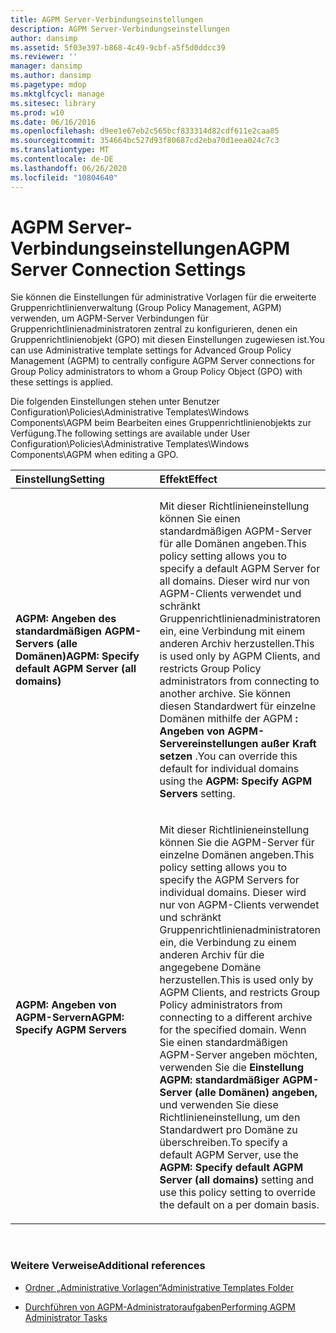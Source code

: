 ```yaml
---
title: AGPM Server-Verbindungseinstellungen
description: AGPM Server-Verbindungseinstellungen
author: dansimp
ms.assetid: 5f03e397-b868-4c49-9cbf-a5f5d0ddcc39
ms.reviewer: ''
manager: dansimp
ms.author: dansimp
ms.pagetype: mdop
ms.mktglfcycl: manage
ms.sitesec: library
ms.prod: w10
ms.date: 06/16/2016
ms.openlocfilehash: d9ee1e67eb2c565bcf833314d82cdf611e2caa85
ms.sourcegitcommit: 354664bc527d93f80687cd2eba70d1eea024c7c3
ms.translationtype: MT
ms.contentlocale: de-DE
ms.lasthandoff: 06/26/2020
ms.locfileid: "10804640"
---
```

# <span data-ttu-id="91c43-103">AGPM Server-Verbindungseinstellungen</span><span class="sxs-lookup"><span data-stu-id="91c43-103">AGPM Server Connection Settings</span></span>


<span data-ttu-id="91c43-104">Sie können die Einstellungen für administrative Vorlagen für die erweiterte Gruppenrichtlinienverwaltung (Group Policy Management, AGPM) verwenden, um AGPM-Server Verbindungen für Gruppenrichtlinienadministratoren zentral zu konfigurieren, denen ein Gruppenrichtlinienobjekt (GPO) mit diesen Einstellungen zugewiesen ist.</span><span class="sxs-lookup"><span data-stu-id="91c43-104">You can use Administrative template settings for Advanced Group Policy Management (AGPM) to centrally configure AGPM Server connections for Group Policy administrators to whom a Group Policy Object (GPO) with these settings is applied.</span></span>

<span data-ttu-id="91c43-105">Die folgenden Einstellungen stehen unter Benutzer Configuration\\Policies\\Administrative Templates\\Windows Components\\AGPM beim Bearbeiten eines Gruppenrichtlinienobjekts zur Verfügung.</span><span class="sxs-lookup"><span data-stu-id="91c43-105">The following settings are available under User Configuration\\Policies\\Administrative Templates\\Windows Components\\AGPM when editing a GPO.</span></span>

<table>
<colgroup>
<col width="50%" />
<col width="50%" />
</colgroup>
<thead>
<tr class="header">
<th align="left"><span data-ttu-id="91c43-106">Einstellung</span><span class="sxs-lookup"><span data-stu-id="91c43-106">Setting</span></span></th>
<th align="left"><span data-ttu-id="91c43-107">Effekt</span><span class="sxs-lookup"><span data-stu-id="91c43-107">Effect</span></span></th>
</tr>
</thead>
<tbody>
<tr class="odd">
<td align="left"><p><strong><span data-ttu-id="91c43-108">AGPM: Angeben des standardmäßigen AGPM-Servers (alle Domänen)</span><span class="sxs-lookup"><span data-stu-id="91c43-108">AGPM: Specify default AGPM Server (all domains)</span></span></strong></p></td>
<td align="left"><p><span data-ttu-id="91c43-109">Mit dieser Richtlinieneinstellung können Sie einen standardmäßigen AGPM-Server für alle Domänen angeben.</span><span class="sxs-lookup"><span data-stu-id="91c43-109">This policy setting allows you to specify a default AGPM Server for all domains.</span></span> <span data-ttu-id="91c43-110">Dieser wird nur von AGPM-Clients verwendet und schränkt Gruppenrichtlinienadministratoren ein, eine Verbindung mit einem anderen Archiv herzustellen.</span><span class="sxs-lookup"><span data-stu-id="91c43-110">This is used only by AGPM Clients, and restricts Group Policy administrators from connecting to another archive.</span></span> <span data-ttu-id="91c43-111">Sie können diesen Standardwert für einzelne Domänen mithilfe der AGPM <strong> : Angeben von AGPM-Servereinstellungen außer Kraft setzen </strong> .</span><span class="sxs-lookup"><span data-stu-id="91c43-111">You can override this default for individual domains using the <strong>AGPM: Specify AGPM Servers</strong> setting.</span></span></p></td>
</tr>
<tr class="even">
<td align="left"><p><strong><span data-ttu-id="91c43-112">AGPM: Angeben von AGPM-Servern</span><span class="sxs-lookup"><span data-stu-id="91c43-112">AGPM: Specify AGPM Servers</span></span></strong></p></td>
<td align="left"><p><span data-ttu-id="91c43-113">Mit dieser Richtlinieneinstellung können Sie die AGPM-Server für einzelne Domänen angeben.</span><span class="sxs-lookup"><span data-stu-id="91c43-113">This policy setting allows you to specify the AGPM Servers for individual domains.</span></span> <span data-ttu-id="91c43-114">Dieser wird nur von AGPM-Clients verwendet und schränkt Gruppenrichtlinienadministratoren ein, die Verbindung zu einem anderen Archiv für die angegebene Domäne herzustellen.</span><span class="sxs-lookup"><span data-stu-id="91c43-114">This is used only by AGPM Clients, and restricts Group Policy administrators from connecting to a different archive for the specified domain.</span></span> <span data-ttu-id="91c43-115">Wenn Sie einen standardmäßigen AGPM-Server angeben möchten, verwenden Sie die <strong> Einstellung AGPM: standardmäßiger AGPM-Server (alle Domänen) angeben, </strong> und verwenden Sie diese Richtlinieneinstellung, um den Standardwert pro Domäne zu überschreiben.</span><span class="sxs-lookup"><span data-stu-id="91c43-115">To specify a default AGPM Server, use the <strong>AGPM: Specify default AGPM Server (all domains)</strong> setting and use this policy setting to override the default on a per domain basis.</span></span></p></td>
</tr>
</tbody>
</table>

 

### <span data-ttu-id="91c43-116">Weitere Verweise</span><span class="sxs-lookup"><span data-stu-id="91c43-116">Additional references</span></span>

-   [<span data-ttu-id="91c43-117">Ordner „Administrative Vorlagen“</span><span class="sxs-lookup"><span data-stu-id="91c43-117">Administrative Templates Folder</span></span>](administrative-templates-folder-agpm30ops.md)

-   [<span data-ttu-id="91c43-118">Durchführen von AGPM-Administratoraufgaben</span><span class="sxs-lookup"><span data-stu-id="91c43-118">Performing AGPM Administrator Tasks</span></span>](performing-agpm-administrator-tasks-agpm30ops.md)

 

 





